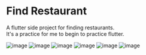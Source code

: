 # Find Restaurant
A flutter side project for finding restaurants.   
It's a practice for me to begin to practice flutter.

![image](https://i.ibb.co/G3JVC3c/Simulator-Screen-Shot-i-Phone-12-Pro-2021-07-25-at-17-04-56.png)
![image](https://i.ibb.co/DfDqS7j/Simulator-Screen-Shot-i-Phone-12-Pro-2021-07-20-at-00-27-05.png)
![image](https://i.ibb.co/jDvGwXR/iOS-2.png)
![image](https://i.ibb.co/B2hwwbF/Simulator-Screen-Shot-i-Phone-12-Pro-2021-07-20-at-00-18-59.png)
![image](https://i.ibb.co/stM3gpd/Simulator-Screen-Shot-i-Phone-12-Pro-2021-07-25-at-17-07-25.png)
![image](https://i.ibb.co/yRtngQv/iOS-3.png)
